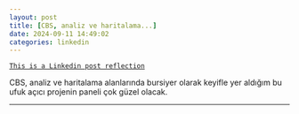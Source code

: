 ```yaml
---
layout: post
title: [CBS, analiz ve haritalama...]
date: 2024-09-11 14:49:02
categories: linkedin
---
```


[`This is a Linkedin post reflection`](https://www.linkedin.com/feed/update/urn:li:activity:7239646126683897856)

CBS, analiz ve haritalama alanlarında bursiyer olarak keyifle yer aldığım bu ufuk açıcı projenin paneli çok güzel olacak.

<hr>
<div class="row mt-3">


</div>
